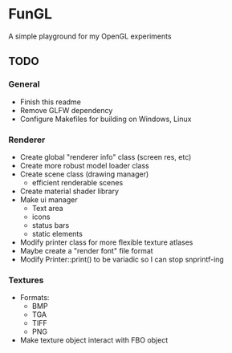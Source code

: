 # FunGL

A simple playground for my OpenGL experiments


## TODO

### General

- Finish this readme
- Remove GLFW dependency
- Configure Makefiles for building on Windows, Linux

### Renderer

- Create global "renderer info" class (screen res, etc)
- Create more robust model loader class
- Create scene class (drawing manager)
	- efficient renderable scenes
- Create material shader library
- Make ui manager
	- Text area
	- icons
	- status bars
	- static elements
- Modify printer class for more flexible texture atlases
- Maybe create a "render font" file format
- Modify Printer::print() to be variadic so I can stop snprintf-ing

### Textures

- Formats:
	- BMP
	- TGA
	- TIFF
	- PNG
- Make texture object interact with FBO object


